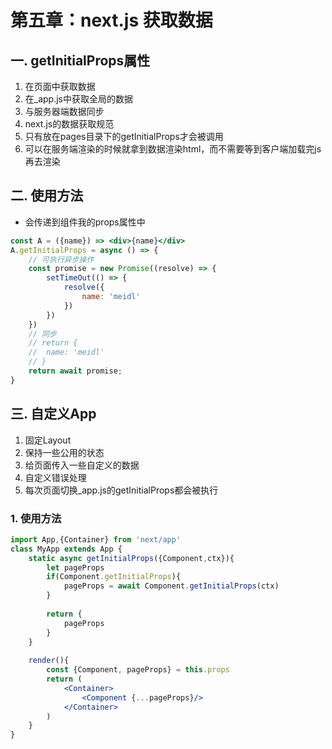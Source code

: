 # 第五章：next.js 获取数据

## 一. getInitialProps属性
1. 在页面中获取数据
2. 在_app.js中获取全局的数据
3. 与服务器端数据同步
4. next.js的数据获取规范
5. 只有放在pages目录下的getInitialProps才会被调用
6. 可以在服务端渲染的时候就拿到数据渲染html，而不需要等到客户端加载完js再去渲染

## 二. 使用方法
* 会传递到组件我的props属性中
```jsx harmony
const A = ({name}) => <div>{name}</div>
A.getInitialProps = async () => {
	// 可执行异步操作
	const promise = new Promise((resolve) => {
		setTimeOut(() => {
			resolve({
				name: 'meidl'
			})
		})
	})
	// 同步
	// return {
	// 	name: 'meidl'
	// }
	return await promise;
}
```

## 三. 自定义App
1. 固定Layout
2. 保持一些公用的状态
3. 给页面传入一些自定义的数据
4. 自定义错误处理
5. 每次页面切换_app.js的getInitialProps都会被执行

### 1. 使用方法
```jsx harmony
import App,{Container} from 'next/app'
class MyApp extends App {
    static async getInitialProps({Component,ctx}){
        let pageProps
        if(Component.getInitialProps){
            pageProps = await Component.getInitialProps(ctx)
        }
            
        return {
            pageProps
        }
    }
    
    render(){
        const {Component, pageProps} = this.props
        return (
            <Container>
                <Component {...pageProps}/>
            </Container>
        )
    }
}
```

<comment/>
